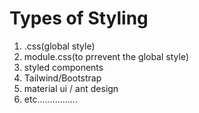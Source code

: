 # Types of Styling 
1. .css(global style)
2. module.css(to prrevent the global style)
3. styled components
4. Tailwind/Bootstrap
5. material ui / ant design 
6. etc................
